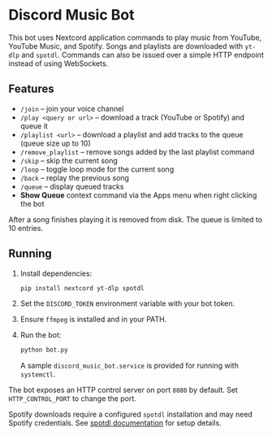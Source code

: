 # Discord Music Bot

This bot uses Nextcord application commands to play music from YouTube, YouTube Music, and Spotify. Songs and playlists are downloaded with `yt-dlp` and `spotdl`. Commands can also be issued over a simple HTTP endpoint instead of using WebSockets.

## Features

- `/join` – join your voice channel
- `/play <query or url>` – download a track (YouTube or Spotify) and queue it
- `/playlist <url>` – download a playlist and add tracks to the queue (queue size up to 10)
- `/remove_playlist` – remove songs added by the last playlist command
- `/skip` – skip the current song
- `/loop` – toggle loop mode for the current song
- `/back` – replay the previous song
- `/queue` – display queued tracks
- **Show Queue** context command via the Apps menu when right clicking the bot

After a song finishes playing it is removed from disk. The queue is limited to 10 entries.

## Running

1. Install dependencies:
   ```bash
   pip install nextcord yt-dlp spotdl
   ```
2. Set the `DISCORD_TOKEN` environment variable with your bot token.
3. Ensure `ffmpeg` is installed and in your PATH.
4. Run the bot:
   ```bash
   python bot.py
   ```

   A sample `discord_music_bot.service` is provided for running with `systemctl`.

The bot exposes an HTTP control server on port `8080` by default. Set `HTTP_CONTROL_PORT` to change the port.

Spotify downloads require a configured `spotdl` installation and may need Spotify credentials. See [spotdl documentation](https://github.com/spotDL/spotify-downloader) for setup details.
